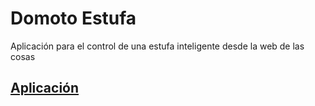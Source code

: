 # Domoto Estufa
Aplicación para el control de una estufa inteligente desde la web de las cosas

## [Aplicación](https://domoto-estufa.herokuapp.com/)